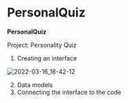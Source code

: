 # PersonalQuiz
**PersonalQuiz**

Project: Personality Quiz

1. Creating an interface

![2022-03-16_18-42-12](https://user-images.githubusercontent.com/93527566/158629969-84c63724-2dca-4e54-837a-8fdf3e6c7281.png)

2. Data models
3. Connecting the interface to the code
